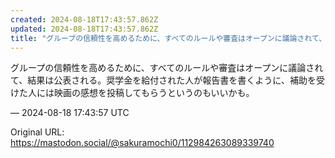 ```yaml
---
created: 2024-08-18T17:43:57.862Z
updated: 2024-08-18T17:43:57.862Z
title: "グループの信頼性を高めるために、すべてのルールや審査はオープンに議論されて、結果は公表される。奨学金を給付された人が報告書を書くように、補助を受けた人には映画の[...]"
---
```


<p>グループの信頼性を高めるために、すべてのルールや審査はオープンに議論されて、結果は公表される。奨学金を給付された人が報告書を書くように、補助を受けた人には映画の感想を投稿してもらうというのもいいかも。</p>

&mdash; 2024-08-18 17:43:57 UTC

Original URL: https://mastodon.social/@sakuramochi0/112984263089339740
